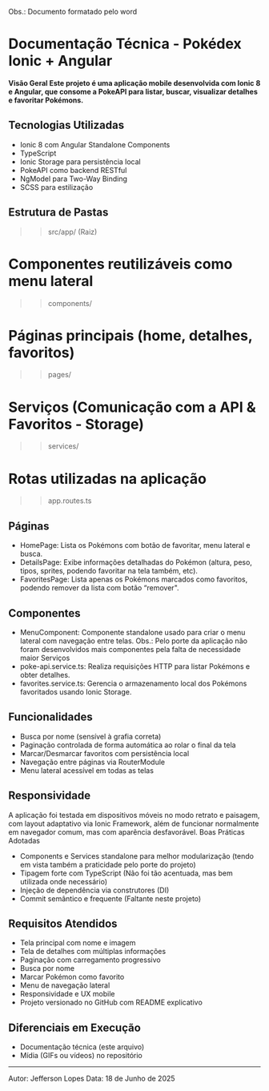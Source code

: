Obs.: Documento formatado pelo word

# Documentação Técnica - Pokédex Ionic + Angular
**Visão Geral
Este projeto é uma aplicação mobile desenvolvida com Ionic 8 e Angular, que consome a PokeAPI para listar, buscar, visualizar detalhes e favoritar Pokémons.**
## Tecnologias Utilizadas
- Ionic 8 com Angular Standalone Components
- TypeScript
- Ionic Storage para persistência local
- PokeAPI como backend RESTful
- NgModel para Two-Way Binding
- SCSS para estilização
## Estrutura de Pastas
>> src/app/ (Raiz)
# Componentes reutilizáveis como menu lateral
>> components/
# Páginas principais (home, detalhes, favoritos)
>> pages/
# Serviços (Comunicação com a API & Favoritos - Storage)
>> services/
# Rotas utilizadas na aplicação
>> app.routes.ts     
## Páginas
- HomePage: Lista os Pokémons com botão de favoritar, menu lateral e busca.
- DetailsPage: Exibe informações detalhadas do Pokémon (altura, peso, tipos, sprites, podendo favoritar na tela também, etc).
- FavoritesPage: Lista apenas os Pokémons marcados como favoritos, podendo remover da lista com botão “remover".
## Componentes
- MenuComponent: Componente standalone usado para criar o menu lateral com navegação entre telas.
Obs.: Pelo porte da aplicação não foram desenvolvidos mais componentes pela falta de necessidade maior
Serviços
- poke-api.service.ts: Realiza requisições HTTP para listar Pokémons e obter detalhes.
- favorites.service.ts: Gerencia o armazenamento local dos Pokémons favoritados usando Ionic Storage.
## Funcionalidades
- Busca por nome (sensível à grafia correta)
- Paginação controlada de forma automática ao rolar o final da tela 
- Marcar/Desmarcar favoritos com persistência local
- Navegação entre páginas via RouterModule
- Menu lateral acessível em todas as telas
## Responsividade
A aplicação foi testada em dispositivos móveis no modo retrato e paisagem, com layout adaptativo via Ionic Framework, além de funcionar normalmente em navegador comum, mas com aparência desfavorável.
Boas Práticas Adotadas
- Components e Services standalone para melhor modularização (tendo em vista também a praticidade pelo porte do projeto)
- Tipagem forte com TypeScript (Não foi tão acentuada, mas bem utilizada onde necessário)
- Injeção de dependência via construtores (DI)
- Commit semântico e frequente (Faltante neste projeto)
## Requisitos Atendidos
- Tela principal com nome e imagem
- Tela de detalhes com múltiplas informações
- Paginação com carregamento progressivo
- Busca por nome
- Marcar Pokémon como favorito
- Menu de navegação lateral
- Responsividade e UX mobile
- Projeto versionado no GitHub com README explicativo
## Diferenciais em Execução
- Documentação técnica (este arquivo)
- Mídia (GIFs ou vídeos) no repositório
________________________________________
Autor: Jefferson Lopes
Data: 18 de Junho de 2025

